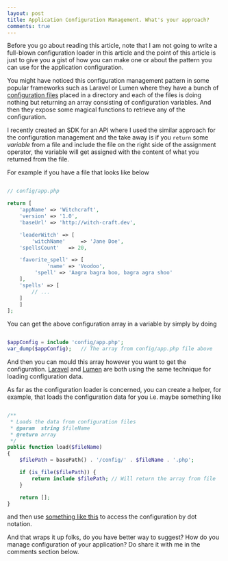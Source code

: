 ```yaml
---
layout: post
title: Application Configuration Management. What's your approach?
comments: true
---
```


Before you go about reading this article, note that I am not going to write a full-blown configuration loader in this article and the point of this article is just to give you a gist of how you can make one or about the pattern you can use for the application configuration. 

You might have noticed this configuration management pattern in some popular frameworks such as Laravel or Lumen where they have a bunch of [configuration files](https://github.com/laravel/laravel/tree/master/config) placed in a directory and each of the files is doing nothing but returning an array consisting of configuration variables. And then they expose some magical functions to retrieve any of the configuration.

I recently created an SDK for an API where I used the similar approach for the configuration management and the take away is if you `return` some *variable* from a file and include the file on the right side of the assignment operator, the variable will get assigned with the content of what you returned from the file.

For example if you have a file that looks like below

```php

// config/app.php

return [
    'appName' => 'Witchcraft',
    'version' => '1.0',
    'baseUrl' => 'http://witch-craft.dev',

    'leaderWitch' => [
        'witchName' 	=> 'Jane Doe',
	'spellsCount' 	=> 20,

	'favorite_spell' => [
             'name' => 'Voodoo',
	     'spell' => 'Aagra bagra boo, bagra agra shoo'
	],
	'spells' => [
	    // ...
	]
    ]
];

```

You can get the above configuration array in a variable by simply by doing

```php

$appConfig = include 'config/app.php';
var_dump($appConfig);	// The array from config/app.php file above
```

And then you can mould this array however you want to get the configuration. [Laravel](https://github.com/laravel/framework/blob/master/src/Illuminate/Foundation/Bootstrap/LoadConfiguration.php#L57) and [Lumen](https://github.com/laravel/lumen-framework/blob/5.2/src/Application.php#L569) are both using the same technique for loading configuration data. 

As far as the configuration loader is concerned, you can create a helper, for example, that loads the configuration data for you i.e. maybe something like

```php

/**
 * Loads the data from configuration files
 * @param  string $fileName
 * @return array
 */
public function load($fileName)
{
    $filePath = basePath() . '/config/' . $fileName . '.php';

    if (is_file($filePath)) {
        return include $filePath; // Will return the array from file
    }

    return [];
}
```

and then use [something like this](https://github.com/maciejczyzewski/bottomline/blob/master/src/__/collections/get.php) to access the configuration by dot notation. 

And that wraps it up folks, do you have better way to suggest? How do you manage configuration of your application? Do share it with me in the comments section below.


